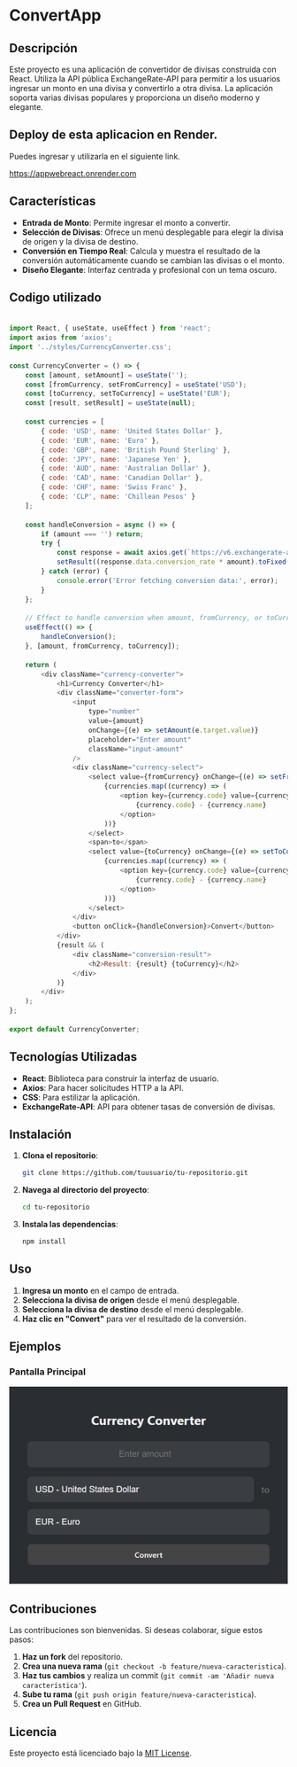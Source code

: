 # ConvertApp

## Descripción

Este proyecto es una aplicación de convertidor de divisas construida con React. Utiliza la API pública ExchangeRate-API para permitir a los usuarios ingresar un monto en una divisa y convertirlo a otra divisa. La aplicación soporta varias divisas populares y proporciona un diseño moderno y elegante.

## Deploy de esta aplicacion en Render.

Puedes ingresar y utilizarla en el siguiente link.

https://appwebreact.onrender.com

## Características

- **Entrada de Monto**: Permite ingresar el monto a convertir.
- **Selección de Divisas**: Ofrece un menú desplegable para elegir la divisa de origen y la divisa de destino.
- **Conversión en Tiempo Real**: Calcula y muestra el resultado de la conversión automáticamente cuando se cambian las divisas o el monto.
- **Diseño Elegante**: Interfaz centrada y profesional con un tema oscuro.

## Codigo utilizado

```javaScript

import React, { useState, useEffect } from 'react';
import axios from 'axios';
import '../styles/CurrencyConverter.css';

const CurrencyConverter = () => {
    const [amount, setAmount] = useState('');
    const [fromCurrency, setFromCurrency] = useState('USD');
    const [toCurrency, setToCurrency] = useState('EUR');
    const [result, setResult] = useState(null);

    const currencies = [
        { code: 'USD', name: 'United States Dollar' },
        { code: 'EUR', name: 'Euro' },
        { code: 'GBP', name: 'British Pound Sterling' },
        { code: 'JPY', name: 'Japanese Yen' },
        { code: 'AUD', name: 'Australian Dollar' },
        { code: 'CAD', name: 'Canadian Dollar' },
        { code: 'CHF', name: 'Swiss Franc' },
        { code: 'CLP', name: 'Chillean Pesos' }
    ];

    const handleConversion = async () => {
        if (amount === '') return;
        try {
            const response = await axios.get(`https://v6.exchangerate-api.com/v6/30f1158b553f63c3e8f4d596/pair/${fromCurrency}/${toCurrency}`);
            setResult((response.data.conversion_rate * amount).toFixed(2));
        } catch (error) {
            console.error('Error fetching conversion data:', error);
        }
    };

    // Effect to handle conversion when amount, fromCurrency, or toCurrency change
    useEffect(() => {
        handleConversion();
    }, [amount, fromCurrency, toCurrency]);

    return (
        <div className="currency-converter">
            <h1>Currency Converter</h1>
            <div className="converter-form">
                <input
                    type="number"
                    value={amount}
                    onChange={(e) => setAmount(e.target.value)}
                    placeholder="Enter amount"
                    className="input-amount"
                />
                <div className="currency-select">
                    <select value={fromCurrency} onChange={(e) => setFromCurrency(e.target.value)}>
                        {currencies.map((currency) => (
                            <option key={currency.code} value={currency.code}>
                                {currency.code} - {currency.name}
                            </option>
                        ))}
                    </select>
                    <span>to</span>
                    <select value={toCurrency} onChange={(e) => setToCurrency(e.target.value)}>
                        {currencies.map((currency) => (
                            <option key={currency.code} value={currency.code}>
                                {currency.code} - {currency.name}
                            </option>
                        ))}
                    </select>
                </div>
                <button onClick={handleConversion}>Convert</button>
            </div>
            {result && (
                <div className="conversion-result">
                    <h2>Result: {result} {toCurrency}</h2>
                </div>
            )}
        </div>
    );
};

export default CurrencyConverter;

```

## Tecnologías Utilizadas

- **React**: Biblioteca para construir la interfaz de usuario.
- **Axios**: Para hacer solicitudes HTTP a la API.
- **CSS**: Para estilizar la aplicación.
- **ExchangeRate-API**: API para obtener tasas de conversión de divisas.

## Instalación

1. **Clona el repositorio**:

    ```bash
    git clone https://github.com/tuusuario/tu-repositorio.git
    ```

2. **Navega al directorio del proyecto**:

    ```bash
    cd tu-repositorio
    ```

3. **Instala las dependencias**:

    ```bash
    npm install
    ```

## Uso

1. **Ingresa un monto** en el campo de entrada.
2. **Selecciona la divisa de origen** desde el menú desplegable.
3. **Selecciona la divisa de destino** desde el menú desplegable.
4. **Haz clic en "Convert"** para ver el resultado de la conversión.

## Ejemplos

### Pantalla Principal

![Pantalla Principal](AppImage.png)

## Contribuciones

Las contribuciones son bienvenidas. Si deseas colaborar, sigue estos pasos:

1. **Haz un fork** del repositorio.
2. **Crea una nueva rama** (`git checkout -b feature/nueva-caracteristica`).
3. **Haz tus cambios** y realiza un commit (`git commit -am 'Añadir nueva característica'`).
4. **Sube tu rama** (`git push origin feature/nueva-caracteristica`).
5. **Crea un Pull Request** en GitHub.

## Licencia

Este proyecto está licenciado bajo la [MIT License](LICENSE).
